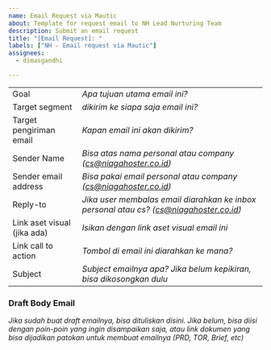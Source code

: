 ```yaml
---
name: Email Request via Mautic
about: Template for request email to NH Lead Nurturing Team
description: Submit an email request 
title: "[Email Request]: "
labels: ["NH - Email request via Mautic"]
assignees:
  - dimasgandhi

---
```


<!--
Ganti tulisan yang italic (diantara tanda "*") sesuai kebutuhan
-->
|   |  |
| ------------- | ------------- |
| Goal  | *Apa tujuan utama email ini?*  |
| Target segment  | *dikirim ke siapa saja email ini?*  |
| Target pengiriman email  | *Kapan email ini akan dikirim?*  |
| Sender Name  | *Bisa atas nama personal atau company (cs@niagahoster.co.id)*  |
| Sender email address  | *Bisa pakai email personal atau company (cs@niagahoster.co.id)*  |
| Reply-to  | *Jika user membalas email diarahkan ke inbox personal atau cs? (cs@niagahoster.co.id)*  |
| Link aset visual (jika ada)  | *Isikan dengan link aset visual email ini*  |
| Link call to action  | *Tombol di email ini diarahkan ke mana?*  |
| Subject  | *Subject emailnya apa? Jika belum kepikiran, bisa dikosongkan dulu*  |

### Draft Body Email

*Jika sudah buat draft emailnya, bisa dituliskan disini. Jika belum, bisa diisi dengan poin-poin yang ingin disampaikan saja, atau link dokumen yang bisa dijadikan patokan untuk membuat emailnya (PRD, TOR, Brief, etc)*
